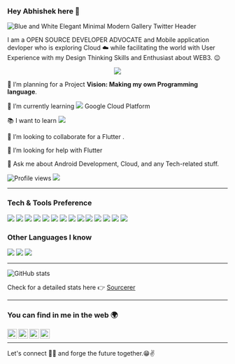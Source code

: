 ### Hey Abhishek here 👋
![Blue and White Elegant Minimal Modern Gallery Twitter Header](https://user-images.githubusercontent.com/93565422/206739035-715287b8-e5f6-433d-ac23-4d8cb7686ecc.png)


I am a OPEN SOURCE DEVELOPER ADVOCATE and Mobile application devloper who is exploring Cloud :cloud: while facilitating the world with User Experience with my Design Thinking Skills and Enthusiast about WEB3. :wink:

<p align="center">
<img src= (https://holopin.io/api/user/board?user=abhiivops)](https://holopin.io/@abhiivops)
 </p>
  
 🔭 I’m planning for a Project **Vision: Making my own Programming language**.
 
 🌱 I’m currently learning <img src="http://img.shields.io/badge/-4285F4?style=flat&logo=google%20cloud&logoColor=white"> Google Cloud Platform
 
 :books: I want to learn <img src="https://img.shields.io/badge/-Flutter-3a495d?style=flat&logo=flutter&logoColor=67b7f7"> 
 
 👯 I’m looking to collaborate for a Flutter .
 
 🤔 I’m looking for help with Flutter
 
 💬 Ask me about Android Development, Cloud, and any Tech-related stuff.


![Profile views](https://gpvc.arturio.dev/AbhiiVops)  <img src="https://img.shields.io/github/followers/AbhiiVops?label=Follow" style=" float:left, margin-right:10px" />


---


### Tech & Tools Preference

<img src = "https://img.shields.io/badge/-HTML5-E34F26?style=flat&logo=html5&logoColor=white"> <img src = "https://img.shields.io/badge/-CSS3-1572B6?style=flat&logo=css3&logoColor=white">
<img src="https://img.shields.io/badge/-JavaScript-eed718?style=flat&logo=javascript&logoColor=ffffff">
<img src="https://img.shields.io/badge/-MongoDB-4DB33D?style=flat&logo=mongodb&logoColor=FFFFFF">
<img src="https://img.shields.io/badge/-MySQL-F29111?style=flat&logo=mysql&logoColor=FFFFFF">
<img src="https://img.shields.io/badge/-Express.js-787878?style=flat">
<img src="https://img.shields.io/badge/-Node.js-3C873A?style=flat&logo=Node.js&logoColor=white">
<img src="https://img.shields.io/badge/-Firebase-FFA611?style=flat&logo=firebase&logoColor=FFFFFF">
<img src="http://img.shields.io/badge/-Google%20Cloud%20Platform-4285F4?style=flat&logo=google%20cloud&logoColor=white">
<img src="https://img.shields.io/badge/-Progressive Web Apps-5A0FC8?style=flat">
<img src="http://img.shields.io/badge/-Git-F1502F?style=flat&logo=git&logoColor=FFFFFF">
<img src="http://img.shields.io/badge/-Github-000000?style=flat&logo=github&logoColor=FFFFFF">
<img src="http://img.shields.io/badge/-VS%20Code-007ACC?style=flat&logo=visual%20studio%20code&logoColor=white">
<img src="http://img.shields.io/badge/-Heroku-430098?style=flat&logo=heroku&logoColor=white">


### Other Languages I know
<img src="http://img.shields.io/badge/-Java-F89820?style=flat&logo=java&logoColor=white"> <img src="https://img.shields.io/badge/-C%20&%20C++-659ad2?style=flat&logo=c%2B%2B&logoColor=ffffff"> <img src="https://img.shields.io/badge/-Python-black?style=flat&logo=python&logoColor=white"> 

---

![GitHub stats](https://github-readme-stats.vercel.app/api?username=AbhiiVops&show_icons=true&hide_border=true)

Check for a detailed stats here :point_right: [Sourcerer](https://sourcerer.io/)

---


### You can find in me in the web 🌍
[<img align="left" alt="abhii0511 | Hashnode" width="22px" src="https://cdn.jsdelivr.net/npm/simple-icons@v3/icons/medium.svg" />][Hashnode]
[<img align="left" alt="abhiianu2003 | Twitter" width="22px" src="https://cdn.jsdelivr.net/npm/simple-icons@v3/icons/twitter.svg" />][twitter]
[<img align="left" alt="abhishek-bhattacharjee-0747331a3 | LinkedIn" width="22px" src="https://cdn.jsdelivr.net/npm/simple-icons@v3/icons/linkedin.svg" />][linkedin]
[<img align="left" alt="abhii.bhattacharya4321 | Instagram" width="22px" src="https://cdn.jsdelivr.net/npm/simple-icons@v3/icons/instagram.svg" />][instagram]

<br/>


---


Let's connect 👨‍💻 and forge the future together.😁✌

[twitter]: https://twitter.com/abhiianu2003
[youtube]: https://www.youtube.com/channel/UC7kPEYFjv4gvW5YI9xduBCQ
[instagram]: https://www.instagram.com/abhii.bhattacharya4321/
[linkedin]: https://www.linkedin.com/in/abhishek-bhattacharjee-0747331a3/
[hashnode]: https://hashnode.com/@abhii0511

